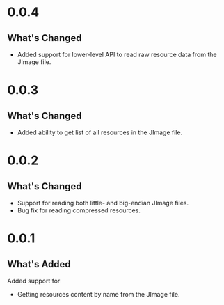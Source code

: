 # 0.0.4
## What's Changed
* Added support for lower-level API to read raw resource data from the JImage file.


# 0.0.3
## What's Changed
* Added ability to get list of all resources in the JImage file.


# 0.0.2
## What's Changed
* Support for reading both little- and big-endian JImage files.
* Bug fix for reading compressed resources.


# 0.0.1
## What's Added
Added support for
* Getting resources content by name from the JImage file.
